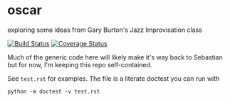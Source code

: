 oscar
=====

exploring some ideas from Gary Burton's Jazz Improvisation class

[![Build Status](https://travis-ci.org/jtauber/oscar.png?branch=master)](https://travis-ci.org/jtauber/oscar)
[![Coverage Status](https://coveralls.io/repos/jtauber/oscar/badge.png?branch=master)](https://coveralls.io/r/jtauber/oscar?branch=master)

Much of the generic code here will likely make it's way back to Sebastian but
for now, I'm keeping this repo self-contained.

See `test.rst` for examples. The file is a literate doctest you can run with

    python -m doctest -v test.rst
